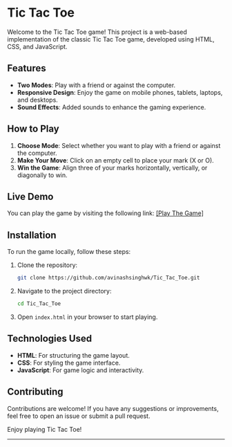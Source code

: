 # Tic Tac Toe

Welcome to the Tic Tac Toe game! This project is a web-based implementation of the classic Tic Tac Toe game, developed using HTML, CSS, and JavaScript.

## Features

- **Two Modes**: Play with a friend or against the computer.
- **Responsive Design**: Enjoy the game on mobile phones, tablets, laptops, and desktops.
- **Sound Effects**: Added sounds to enhance the gaming experience.

## How to Play

1. **Choose Mode**: Select whether you want to play with a friend or against the computer.
2. **Make Your Move**: Click on an empty cell to place your mark (X or O).
3. **Win the Game**: Align three of your marks horizontally, vertically, or diagonally to win.

## Live Demo

You can play the game by visiting the following link: [[Play The Game]](https://sistya-tic-tac-toe.netlify.app/)

## Installation

To run the game locally, follow these steps:

1. Clone the repository:
    ```bash
    git clone https://github.com/avinashsinghwk/Tic_Tac_Toe.git
    ```
2. Navigate to the project directory:
    ```bash
    cd Tic_Tac_Toe
    ```
3. Open `index.html` in your browser to start playing.

## Technologies Used

- **HTML**: For structuring the game layout.
- **CSS**: For styling the game interface.
- **JavaScript**: For game logic and interactivity.

## Contributing

Contributions are welcome! If you have any suggestions or improvements, feel free to open an issue or submit a pull request.

Enjoy playing Tic Tac Toe!

------